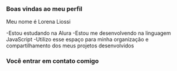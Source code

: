 ### Boas vindas ao meu perfil 

Meu nome é Lorena Liossi

-Estou estudando na Alura 
-Estou me desenvolvendo na linguagem JavaScript 
-Utilizo esse espaço para minha organização e compartilhamento dos meus projetos desenvolvidos 

### Você entrar em contato comigo 

